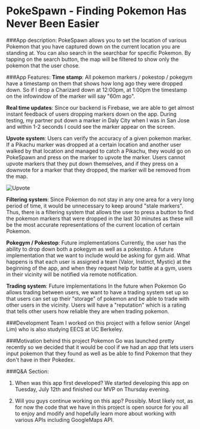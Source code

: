 # PokeSpawn - Finding Pokemon Has Never Been Easier 

###App description:
PokeSpawn allows you to set the location of various Pokemon that you have captured down on the current location you are standing at. 
You can also search in the searchbar for specific Pokemon. By tapping on the search button, the map will be filtered to show only the pokemon that the user chose. 


###App Features:
**Time stamp**: All pokemon markers / pokestop / pokegym have a timestamp on them that shows how long ago they were dropped down. So if I drop a Charizard down at 12:00pm, at 1:00pm the timestamp on the infowindow of the marker will say "60m ago". 

**Real time updates**: Since our backend is Firebase, we are able to get almost instant feedback of users dropping markers down on the app. During testing, my partner put down a marker in Daly City when I was in San Jose and within 1-2 seconds I could see the marker appear on the screen. 

**Upvote system**: Users can verify the accuracy of a given pokemon marker. If a Pikachu marker was dropped at a certain location and another user walked by that location and managed to catch a Pikachu, they would go on PokeSpawn and press on the marker to upvote the marker. Users cannot upvote markers that they put down themselves, and if they press on a downvote for a marker that they dropped, the marker will be removed from the map. 


![Upvote](https://github.com/ChenCodes/pokespawn-norename/blob/master/upvote.png "Logo Title Text 1")


**Filtering system**: Since Pokemon do not stay in any one area for a very long period of time, it would be unnecessary to keep around "stale markers". Thus, there is a filtering system that allows the user to press a button to find the pokemon markers that were dropped in the last 30 minutes as these will be the most accurate representations of the current location of certain Pokemon. 

**Pokegym / Pokestop**: Future implementations 
Currently, the user has the ability to drop down both a pokegym as well as a pokestop. A future implementation that we want to include would be asking for gym aid. What happens is that each user is assigned a team (Valor, Instinct, Mystic) at the beginning of the app, and when they request help for battle at a gym, users in their vicinity will be notified via remote notification. 

**Trading system**: Future implementations
In the future when Pokemon Go allows trading between users, we want to have a trading system set up so that users can set up their "storage" of pokemon and be able to trade with other users in the vicinity. Users will have a "reputation" which is a rating that tells other users how reliable they are when trading pokemon.


###Development Team
I worked on this project with a fellow senior (Angel Lim) who is also studying EECS at UC Berkeley.

###Motivation behind this project
Pokemon Go was launched pretty recently so we decided that it would be cool if we had an app that lets users input pokemon that they found as well as be able to find Pokemon that they don't have in their Pokedex.

###Q&A Section:
1. When was this app first developed? 
We started developing this app on Tuesday, July 12th and finished our MVP on Thursday evening. 

2. Will you guys continue working on this app?
Possibly. Most likely not, as for now the code that we have in this project is open source for you all to enjoy and modify and hopefully learn more about working with various APIs including GoogleMaps API.





